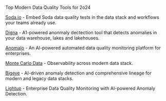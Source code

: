 Top Modern Data Quality Tools for 2o24

[Soda.io](https://www.soda.io/)  - Embed Soda data quality tests in the data stack and workflows your teams already use.

[Digna](https://www.digna.ai/)  - A1-powered anonmaly dectection tool that detects anomalies in your data warehouse, lakes and lakehouses. 

[Anomalo](https://www.anomalo.com/) - An AI-powered automated data quality monitoring platform for enterprises.

[Monte Carlo Data](https://www.montecarlodata.com/) - Observability across modern data stack.

[Bigeye](https://www.bigeye.com/) - AI-driven anomaly detection and comprehensive lineage for modern and legacy data stacks.

[Lightup](https://lightup.ai/) - Enterprise Data Quality Monitoring with AI-powered Anomaly Detection.
